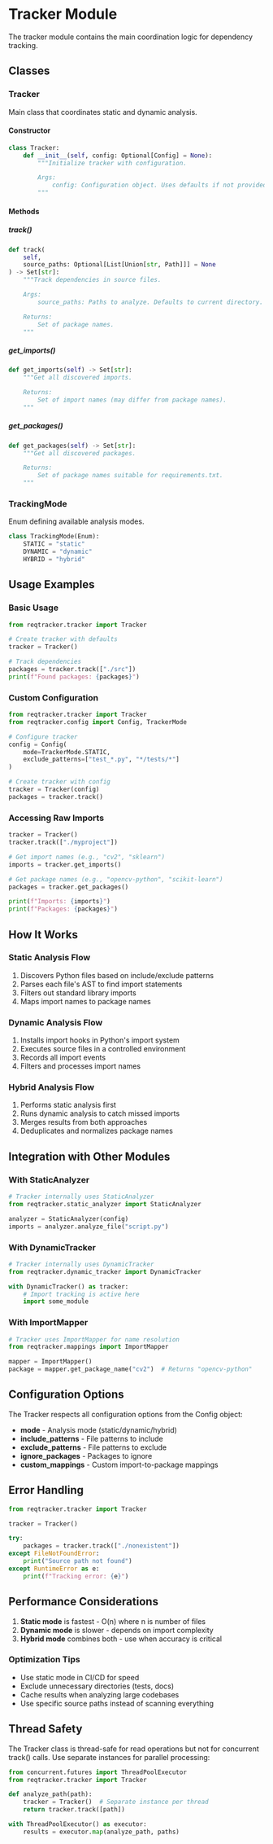 # Tracker Module

The tracker module contains the main coordination logic for dependency tracking.

## Classes

### Tracker

Main class that coordinates static and dynamic analysis.

#### Constructor

```python
class Tracker:
    def __init__(self, config: Optional[Config] = None):
        """Initialize tracker with configuration.

        Args:
            config: Configuration object. Uses defaults if not provided.
        """
```

#### Methods

##### track()

```python
def track(
    self,
    source_paths: Optional[List[Union[str, Path]]] = None
) -> Set[str]:
    """Track dependencies in source files.

    Args:
        source_paths: Paths to analyze. Defaults to current directory.

    Returns:
        Set of package names.
    """
```

##### get_imports()

```python
def get_imports(self) -> Set[str]:
    """Get all discovered imports.

    Returns:
        Set of import names (may differ from package names).
    """
```

##### get_packages()

```python
def get_packages(self) -> Set[str]:
    """Get all discovered packages.

    Returns:
        Set of package names suitable for requirements.txt.
    """
```

### TrackingMode

Enum defining available analysis modes.

```python
class TrackingMode(Enum):
    STATIC = "static"
    DYNAMIC = "dynamic"
    HYBRID = "hybrid"
```

## Usage Examples

### Basic Usage

```python
from reqtracker.tracker import Tracker

# Create tracker with defaults
tracker = Tracker()

# Track dependencies
packages = tracker.track(["./src"])
print(f"Found packages: {packages}")
```

### Custom Configuration

```python
from reqtracker.tracker import Tracker
from reqtracker.config import Config, TrackerMode

# Configure tracker
config = Config(
    mode=TrackerMode.STATIC,
    exclude_patterns=["test_*.py", "*/tests/*"]
)

# Create tracker with config
tracker = Tracker(config)
packages = tracker.track()
```

### Accessing Raw Imports

```python
tracker = Tracker()
tracker.track(["./myproject"])

# Get import names (e.g., "cv2", "sklearn")
imports = tracker.get_imports()

# Get package names (e.g., "opencv-python", "scikit-learn")
packages = tracker.get_packages()

print(f"Imports: {imports}")
print(f"Packages: {packages}")
```

## How It Works

### Static Analysis Flow

1. Discovers Python files based on include/exclude patterns
2. Parses each file's AST to find import statements
3. Filters out standard library imports
4. Maps import names to package names

### Dynamic Analysis Flow

1. Installs import hooks in Python's import system
2. Executes source files in a controlled environment
3. Records all import events
4. Filters and processes import names

### Hybrid Analysis Flow

1. Performs static analysis first
2. Runs dynamic analysis to catch missed imports
3. Merges results from both approaches
4. Deduplicates and normalizes package names

## Integration with Other Modules

### With StaticAnalyzer

```python
# Tracker internally uses StaticAnalyzer
from reqtracker.static_analyzer import StaticAnalyzer

analyzer = StaticAnalyzer(config)
imports = analyzer.analyze_file("script.py")
```

### With DynamicTracker

```python
# Tracker internally uses DynamicTracker
from reqtracker.dynamic_tracker import DynamicTracker

with DynamicTracker() as tracker:
    # Import tracking is active here
    import some_module
```

### With ImportMapper

```python
# Tracker uses ImportMapper for name resolution
from reqtracker.mappings import ImportMapper

mapper = ImportMapper()
package = mapper.get_package_name("cv2")  # Returns "opencv-python"
```

## Configuration Options

The Tracker respects all configuration options from the Config object:

- **mode** - Analysis mode (static/dynamic/hybrid)
- **include_patterns** - File patterns to include
- **exclude_patterns** - File patterns to exclude
- **ignore_packages** - Packages to ignore
- **custom_mappings** - Custom import-to-package mappings

## Error Handling

```python
from reqtracker.tracker import Tracker

tracker = Tracker()

try:
    packages = tracker.track(["./nonexistent"])
except FileNotFoundError:
    print("Source path not found")
except RuntimeError as e:
    print(f"Tracking error: {e}")
```

## Performance Considerations

1. **Static mode** is fastest - O(n) where n is number of files
2. **Dynamic mode** is slower - depends on import complexity
3. **Hybrid mode** combines both - use when accuracy is critical

### Optimization Tips

- Use static mode in CI/CD for speed
- Exclude unnecessary directories (tests, docs)
- Cache results when analyzing large codebases
- Use specific source paths instead of scanning everything

## Thread Safety

The Tracker class is thread-safe for read operations but not for concurrent track() calls. Use separate instances for parallel processing:

```python
from concurrent.futures import ThreadPoolExecutor
from reqtracker.tracker import Tracker

def analyze_path(path):
    tracker = Tracker()  # Separate instance per thread
    return tracker.track([path])

with ThreadPoolExecutor() as executor:
    results = executor.map(analyze_path, paths)
```
